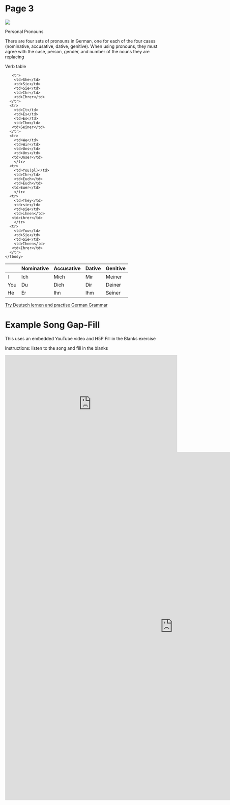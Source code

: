 <h1>Page 3</h1>
<div class="row">
<div class="col-sm-6">
<p><img src="https://www.bing.com/images/search?view=detailV2&ccid=3+fvhP3B&id=BE467CA315D8C56667CF3DE50CCF2F63682E4C63&thid=OIP.3-fvhP3BXtRm6H5NlPMGOAHaHa&mediaurl=https://cdn.pixabay.com/photo/2017/09/29/17/16/teacher-2799822_640.jpg&cdnurl=https://th.bing.com/th/id/R.dfe7ef84fdc15ed466e87e4d94f30638?rik=Y0wuaGMvzwzlPQ&pid=ImgRaw&r=0&exph=640&expw=640&q=teacher+drawing&simid=608040715028620582&form=IRPRST&ck=FC1CE3DBBAFA0693996BE584DFA5EA19&selectedindex=7&qft=+filterui:licenseType-Any&adlt=strict&shtp=GetUrl&shid=be208217-39da-4a5b-94cd-2cd9b8dec3a0&shtk=VGVhY2hlciBCbGFja2JvYXJkIFRlYWNoIFRoZSDCtyBGcmVlIGltYWdlIG9uIFBpeGFiYXk%3D&shdk=Rm91bmQgb24gQmluZyBmcm9tIHBpeGFiYXkuY29t&shhk=g2kMfP7L0pYjYaoa%2FB7Mg93TOcOq67eAML24Yk3kc3Y%3D&shth=OIP.3-fvhP3BXtRm6H5NlPMGOAHaHa"width:100%"></p>
<p>Personal Pronouns</p>
</div>
<div class="col-sm-6">
<p>There are four sets of pronouns in German, one for each of the four cases (nominative, accusative, dative, genitive). When using pronouns, they must agree with the case, person, gender, and number of the nouns they are replacing</p>
</div>
</div>
 <div class="col-sm-6">
 <p>Verb table</p>
  <table class="table table-striped">
    <thead>
      <tr>
        <th></th>
        <th>Nominative</th>
        <th>Accusative</th>
        <th>Dative</th>
       <th>Genitive</th>
      </tr>
    </thead>
    <tbody>
      <tr>
        <td>I</td>
        <td>Ich</td>
        <td>Mich</td>
        <td>Mir</td>
       <td>Meiner</td>
      </tr>
      <tr>
        <td>You</td>
        <td>Du</td>
        <td>Dich</td>
        <td>Dir</td>
       <td>Deiner</td>
      </tr>
      <tr>
        <td>He</td>
        <td>Er</td>
        <td>Ihn</td>
        <td>Ihm</td>
       <td>Seiner</td>
      </tr>
      
       <tr>
        <td>She</td>
        <td>Sie</td>
        <td>Sie</td>
        <td>Ihr</td>
        <td>Ihrer</td>
      </tr>
      <tr>
        <td>It</td>
        <td>Es</td>
        <td>Es</td>
        <td>Ihm</td>
       <td>Seiner</td>
      </tr>
      <tr>
        <td>We</td>
        <td>Wir</td>
        <td>Uns</td>
        <td>Uns</td>
       <td>Unser</td>
        </tr>
      <tr>
        <td>You(pl)</td>
        <td>Ihr</td>
        <td>Euch</td>
        <td>Euch</td>
       <td>Euer</td>
        </tr>
      <tr>
        <td>They</td>
        <td>sie</td>
        <td>sie</td>
        <td>ihnen</td>
       <td>ihrer</td>
        </tr>
      <tr>
        <td>You</td>
        <td>Sie</td>
        <td>Sie</td>
        <td>Ihnen</td>
       <td>Ihrer</td>
      </tr>
    </tbody>
  </table>
  
</div>
</div>


<p><a href="https://www.deutsch-lernen.com/learn-german-online/beginners/summary.php">Try Deutsch lernen and practise German Grammar</a></p>

<h1>Example Song Gap-Fill</h1>
<p>This uses an embedded YouTube video and H5P Fill in the Blanks exercise</p>
<p>Instructions: listen to the song and fill in the blanks</p>
<iframe width="560" height="315" src="https://www.youtube.com/embed/3ryohiCVq3M" title="YouTube video player" frameborder="0" allow="accelerometer; autoplay; clipboard-write; encrypted-media; gyroscope; picture-in-picture" allowfullscreen></iframe>

<iframe src="https://h5p.org/h5p/embed/1241134" width="1090" height="1129" frameborder="0" allowfullscreen="allowfullscreen" allow="geolocation *; microphone *; camera *; midi *; encrypted-media *" title="Fill in the Blanks"></iframe><script src="https://h5p.org/sites/all/modules/h5p/library/js/h5p-resizer.js" charset="UTF-8"></script>

